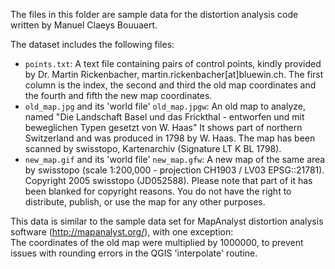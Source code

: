 The files in this folder are sample data for the distortion analysis code written by Manuel Claeys Bouuaert.

The dataset includes the following files:

- `points.txt`: A text file containing pairs of control points, kindly provided by Dr. Martin Rickenbacher, martin.rickenbacher[at]bluewin.ch. The first column is the index, the second and third the old map coordinates and the fourth and fifth the new map coordinates.
- `old_map.jpg` and its 'world file' `old_map.jpgw`: An old map to analyze, named "Die Landschaft Basel und das Frickthal - entworfen und mit beweglichen Typen gesetzt von W. Haas" It shows part of northern Switzerland and was produced in 1798 by W. Haas. The map has been scanned by swisstopo, Kartenarchiv (Signature LT K BL 1798).
- `new_map.gif` and its 'world file' `new_map.gfw`: A new map of the same area by swisstopo (scale 1:200,000 - projection CH1903 / LV03 EPSG::21781). Copyright 2005 swisstopo (JD052588).  Please note that part of it has been blanked for copyright reasons. You do not have the right to distribute, publish, or use the map for any other purposes.

This data is similar to the sample data set for MapAnalyst distortion analysis software (<http://mapanalyst.org/>), with one exception:  
The coordinates of the old map were multiplied by 1000000, to prevent issues with rounding errors in the QGIS 'interpolate' routine.

 
